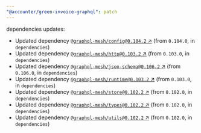 ```yaml
---
"@accounter/green-invoice-graphql": patch
---
```

dependencies updates:
  - Updated dependency [`@graphql-mesh/config@0.104.2` ↗︎](https://www.npmjs.com/package/@graphql-mesh/config/v/0.104.2) (from `0.104.0`, in `dependencies`)
  - Updated dependency [`@graphql-mesh/http@0.103.2` ↗︎](https://www.npmjs.com/package/@graphql-mesh/http/v/0.103.2) (from `0.103.0`, in `dependencies`)
  - Updated dependency [`@graphql-mesh/json-schema@0.106.2` ↗︎](https://www.npmjs.com/package/@graphql-mesh/json-schema/v/0.106.2) (from `0.106.0`, in `dependencies`)
  - Updated dependency [`@graphql-mesh/runtime@0.103.2` ↗︎](https://www.npmjs.com/package/@graphql-mesh/runtime/v/0.103.2) (from `0.103.0`, in `dependencies`)
  - Updated dependency [`@graphql-mesh/store@0.102.2` ↗︎](https://www.npmjs.com/package/@graphql-mesh/store/v/0.102.2) (from `0.102.0`, in `dependencies`)
  - Updated dependency [`@graphql-mesh/types@0.102.2` ↗︎](https://www.npmjs.com/package/@graphql-mesh/types/v/0.102.2) (from `0.102.0`, in `dependencies`)
  - Updated dependency [`@graphql-mesh/utils@0.102.2` ↗︎](https://www.npmjs.com/package/@graphql-mesh/utils/v/0.102.2) (from `0.102.0`, in `dependencies`)
